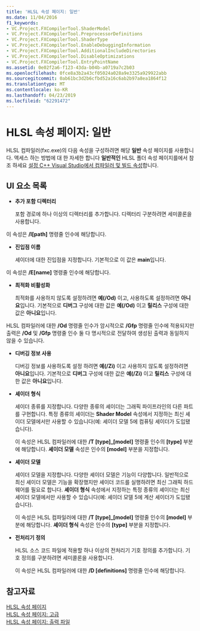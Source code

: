 ```yaml
---
title: 'HLSL 속성 페이지: 일반'
ms.date: 11/04/2016
f1_keywords:
- VC.Project.FXCompilerTool.ShaderModel
- VC.Project.FXCompilerTool.PreprocessorDefinitions
- VC.Project.FXCompilerTool.ShaderType
- VC.Project.FXCompilerTool.EnableDebuggingInformation
- VC.Project.FXCompilerTool.AdditionalIncludeDirectories
- VC.Project.FXCompilerTool.DisableOptimizations
- VC.Project.FXCompilerTool.EntryPointName
ms.assetid: 0e02f2a6-f123-43da-b04b-a0719a7c2b03
ms.openlocfilehash: 0fce8a3b2a43cf05024a028a9e3325a929922abb
ms.sourcegitcommit: 0ab61bc3d2b6cfbd52a16c6ab2b97a8ea1864f12
ms.translationtype: MT
ms.contentlocale: ko-KR
ms.lasthandoff: 04/23/2019
ms.locfileid: "62291472"
---
```

# <a name="hlsl-property-pages-general"></a>HLSL 속성 페이지: 일반

HLSL 컴파일러(fxc.exe)의 다음 속성을 구성하려면 해당 **일반** 속성 페이지를 사용합니다. 액세스 하는 방법에 대 한 자세한 합니다 **일반적인** HLSL 폴더 속성 페이지를에서 참조 하세요 [설정 C++ Visual Studio에서 컴파일러 및 빌드 속성](../working-with-project-properties.md)합니다.

## <a name="uielement-list"></a>UI 요소 목록

- **추가 포함 디렉터리**

   포함 경로에 하나 이상의 디렉터리를 추가합니다. 디렉터리 구분하려면 세미콜론을 사용합니다.

이 속성은 **/I[path]** 명령줄 인수에 해당합니다.

- **진입점 이름**

   셰이더에 대한 진입점을 지정합니다. 기본적으로 이 값은 **main**입니다.

이 속성은 **/E[name]** 명령줄 인수에 해당합니다.

- **최적화 비활성화**

   최적화를 사용하지 않도록 설정하려면 **예(/Od)** 이고, 사용하도록 설정하려면 **아니요**입니다. 기본적으로 **디버그** 구성에 대한 값은 **예(/Od)** 이고 **릴리스** 구성에 대한 값은 **아니요**입니다.

HLSL 컴파일러에 대한 **/Od** 명령줄 인수가 암시적으로 **/Gfp** 명령줄 인수에 적용되지만 출력은 **/Od** 및 **/Gfp** 명령줄 인수 둘 다 명시적으로 전달하여 생성된 출력과 동일하지 않을 수 있습니다.

- **디버깅 정보 사용**

   디버깅 정보를 사용하도록 설정 하려면 **예(/Zi)** 이고 사용하지 않도록 설정하려면 **아니요**입니다. 기본적으로 **디버그** 구성에 대한 값은 **예(/Zi)** 이고 **릴리스** 구성에 대한 값은 **아니요**입니다.

- **셰이더 형식**

   셰이더 종류를 지정합니다. 다양한 종류의 셰이더는 그래픽 파이프라인의 다른 파트를 구현합니다. 특정 종류의 셰이더는 **Shader Model** 속성에서 지정하는 최신 셰이더 모델에서만 사용할 수 있습니다(예: 셰이더 모델 5에 컴퓨팅 셰이더가 도입됐습니다).

   이 속성은 HLSL 컴파일러에 대한 **/T \[type]_\[model]** 명령줄 인수의 **\[type]** 부분에 해당합니다. **셰이더 모델** 속성은 인수의 **[model]** 부분을 지정합니다.

- **셰이더 모델**

   셰이더 모델을 지정합니다. 다양한 셰이더 모델은 기능이 다양합니다. 일반적으로 최신 셰이더 모델은 기능을 확장했지만 셰이더 코드를 실행하려면 최신 그래픽 하드웨어를 필요로 합니다. **셰이더 형식** 속성에서 지정하는 특정 종류의 셰이더는 최신 셰이더 모델에서만 사용할 수 있습니다(예: 셰이더 모델 5에 계산 셰이더가 도입됐습니다).

   이 속성은 HLSL 컴파일러에 대한 **/T \[type]_\[model]** 명령줄 인수의 **\[model]** 부분에 해당합니다. **셰이더 형식** 속성은 인수의 **[type]** 부분을 지정합니다.

- **전처리기 정의**

   HLSL 소스 코드 파일에 적용할 하나 이상의 전처리기 기호 정의를 추가합니다. 기호 정의를 구분하려면 세미콜론을 사용합니다.

   이 속성은 HLSL 컴파일러에 대한 **/D \[definitions]** 명령줄 인수에 해당합니다.

## <a name="see-also"></a>참고자료

[HLSL 속성 페이지](hlsl-property-pages.md)<br>
[HLSL 속성 페이지: 고급](hlsl-property-pages-advanced.md)<br>
[HLSL 속성 페이지: 출력 파일](hlsl-property-pages-output-files.md)
